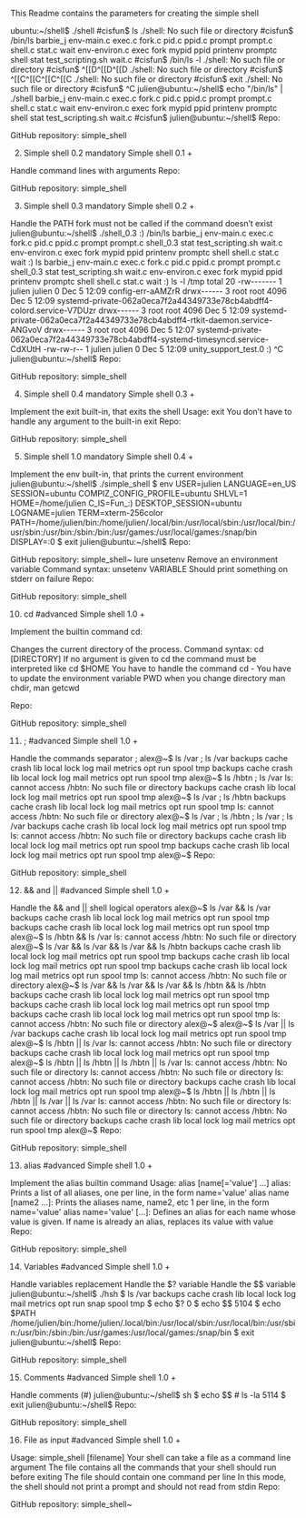 This Readme contains the parameters for creating the simple shell

ubuntu:~/shell$ ./shell
#cisfun$ ls
./shell: No such file or directory
#cisfun$ /bin/ls
barbie_j       env-main.c  exec.c  fork.c  pid.c  ppid.c    prompt   prompt.c  shell.c  stat.c         wait
env-environ.c  exec    fork    mypid   ppid   printenv  promptc  shell     stat test_scripting.sh  wait.c
#cisfun$ /bin/ls -l
./shell: No such file or directory
#cisfun$ ^[[D^[[D^[[D
./shell: No such file or directory
#cisfun$ ^[[C^[[C^[[C^[[C
./shell: No such file or directory
#cisfun$ exit
./shell: No such file or directory
#cisfun$ ^C
julien@ubuntu:~/shell$ echo "/bin/ls" | ./shell
barbie_j       env-main.c  exec.c  fork.c  pid.c  ppid.c    prompt   prompt.c  shell.c  stat.c         wait
env-environ.c  exec    fork    mypid   ppid   printenv  promptc  shell     stat test_scripting.sh  wait.c
#cisfun$ julien@ubuntu:~/shell$
Repo:

GitHub repository: simple_shell

2. Simple shell 0.2
mandatory
Simple shell 0.1 +

Handle command lines with arguments
Repo:

GitHub repository: simple_shell

3. Simple shell 0.3
mandatory
Simple shell 0.2 +

Handle the PATH
fork must not be called if the command doesn’t exist
julien@ubuntu:~/shell$ ./shell_0.3
:) /bin/ls
barbie_j       env-main.c  exec.c  fork.c  pid.c  ppid.c    prompt   prompt.c  shell_0.3  stat    test_scripting.sh  wait.c
env-environ.c  exec    fork    mypid   ppid   printenv  promptc  shell     shell.c    stat.c  wait
:) ls
barbie_j       env-main.c  exec.c  fork.c  pid.c  ppid.c    prompt   prompt.c  shell_0.3  stat    test_scripting.sh  wait.c
env-environ.c  exec    fork    mypid   ppid   printenv  promptc  shell     shell.c    stat.c  wait
:) ls -l /tmp
total 20
-rw------- 1 julien julien    0 Dec  5 12:09 config-err-aAMZrR
drwx------ 3 root   root   4096
Dec  5 12:09 systemd-private-062a0eca7f2a44349733e78cb4abdff4-colord.service-V7DUzr
drwx------ 3 root   root   4096 Dec  5 12:09 systemd-private-062a0eca7f2a44349733e78cb4abdff4-rtkit-daemon.service-ANGvoV
drwx------ 3 root   root   4096 Dec  5 12:07 systemd-private-062a0eca7f2a44349733e78cb4abdff4-systemd-timesyncd.service-CdXUtH
-rw-rw-r-- 1 julien julien    0 Dec  5 12:09 unity_support_test.0
:) ^C
julien@ubuntu:~/shell$
Repo:

GitHub repository: simple_shell

4. Simple shell 0.4
mandatory
Simple shell 0.3 +

Implement the exit built-in, that exits the shell
Usage: exit
You don’t have to handle any argument to the built-in exit
Repo:

GitHub repository: simple_shell

5. Simple shell 1.0
mandatory
Simple shell 0.4 +

Implement the env built-in, that prints the current environment
julien@ubuntu:~/shell$ ./simple_shell
$ env
USER=julien
LANGUAGE=en_US
SESSION=ubuntu
COMPIZ_CONFIG_PROFILE=ubuntu
SHLVL=1
HOME=/home/julien
C_IS=Fun_:)
DESKTOP_SESSION=ubuntu
LOGNAME=julien
TERM=xterm-256color
PATH=/home/julien/bin:/home/julien/.local/bin:/usr/local/sbin:/usr/local/bin:/usr/sbin:/usr/bin:/sbin:/bin:/usr/games:/usr/local/games:/snap/bin
DISPLAY=:0
$ exit
julien@ubuntu:~/shell$
Repo:

GitHub repository: simple_shell~
lure
unsetenv
Remove an environment variable
Command syntax: unsetenv VARIABLE
Should print something on stderr on failure
Repo:

GitHub repository: simple_shell

10. cd
#advanced
Simple shell 1.0 +

Implement the builtin command cd:

Changes the current directory of the process.
Command syntax: cd [DIRECTORY]
If no argument is given to cd the command must be interpreted like cd $HOME
You have to handle the command cd -
You have to update the environment variable PWD when you change directory
man chdir, man getcwd

Repo:

GitHub repository: simple_shell

11. ;
#advanced
Simple shell 1.0 +

Handle the commands separator ;
alex@~$ ls /var ; ls /var
backups  cache  crash  lib  local  lock  log  mail  metrics  opt  run  spool  tmp
backups  cache  crash  lib  local  lock  log  mail  metrics  opt  run  spool  tmp
alex@~$ ls /hbtn ; ls /var
ls: cannot access /hbtn: No such file or directory
backups  cache  crash  lib  local  lock  log  mail  metrics  opt  run  spool  tmp
alex@~$ ls /var ; ls /hbtn
backups  cache  crash  lib  local  lock  log  mail  metrics  opt  run  spool  tmp
ls: cannot access /hbtn: No such file or directory
alex@~$ ls /var ; ls /hbtn ; ls /var ; ls /var
backups  cache  crash  lib  local  lock  log  mail  metrics  opt  run  spool  tmp
ls: cannot access /hbtn: No such file or directory
backups  cache  crash  lib  local  lock  log  mail  metrics  opt  run  spool  tmp
backups  cache  crash  lib  local  lock  log  mail  metrics  opt  run  spool  tmp
alex@~$
Repo:

GitHub repository: simple_shell

12. && and ||
#advanced
Simple shell 1.0 +

Handle the && and || shell logical operators
alex@~$ ls /var && ls /var
backups  cache  crash  lib  local  lock  log  mail  metrics  opt  run  spool  tmp
backups  cache  crash  lib  local  lock  log  mail  metrics  opt  run  spool  tmp
alex@~$ ls /hbtn && ls /var
ls: cannot access /hbtn: No such file or directory
alex@~$ ls /var && ls /var && ls /var && ls /hbtn
backups  cache  crash  lib  local  lock  log  mail  metrics  opt  run  spool  tmp
backups  cache  crash  lib  local  lock  log  mail  metrics  opt  run  spool  tmp
backups  cache  crash  lib  local  lock  log  mail  metrics  opt  run  spool  tmp
ls: cannot access /hbtn: No such file or directory
alex@~$ ls /var && ls /var && ls /var && ls /hbtn && ls /hbtn
backups  cache  crash  lib  local  lock  log  mail  metrics  opt  run  spool  tmp
backups  cache  crash  lib  local  lock  log  mail  metrics  opt  run  spool  tmp
backups  cache  crash  lib  local  lock  log  mail  metrics  opt  run  spool  tmp
ls: cannot access /hbtn: No such file or directory
alex@~$
alex@~$ ls /var || ls /var
backups  cache  crash  lib  local  lock  log  mail  metrics  opt  run  spool  tmp
alex@~$ ls /hbtn || ls /var
ls: cannot access /hbtn: No such file or directory
backups  cache  crash  lib  local  lock  log  mail  metrics  opt  run  spool  tmp
alex@~$ ls /hbtn || ls /hbtn || ls /hbtn || ls /var
ls: cannot access /hbtn: No such file or directory
ls: cannot access /hbtn: No such file or directory
ls: cannot access /hbtn: No such file or directory
backups  cache  crash  lib  local  lock  log  mail  metrics  opt  run  spool  tmp
alex@~$ ls /hbtn || ls /hbtn || ls /hbtn || ls /var || ls /var
ls: cannot access /hbtn: No such file or directory
ls: cannot access /hbtn: No such file or directory
ls: cannot access /hbtn: No such file or directory
backups  cache  crash  lib  local  lock  log  mail  metrics  opt  run  spool  tmp
alex@~$
Repo:

GitHub repository: simple_shell

13. alias
#advanced
Simple shell 1.0 +

Implement the alias builtin command
Usage: alias [name[='value'] ...]
alias: Prints a list of all aliases, one per line, in the form name='value'
alias name [name2 ...]: Prints the aliases name, name2, etc 1 per line, in the form name='value'
alias name='value' [...]: Defines an alias for each name whose value is given. If name is already an alias, replaces its value with value
Repo:

GitHub repository: simple_shell

14. Variables
#advanced
Simple shell 1.0 +

Handle variables replacement
Handle the $? variable
Handle the $$ variable
julien@ubuntu:~/shell$ ./hsh
$ ls /var
backups  cache  crash  lib  local  lock  log  mail  metrics  opt  run  snap  spool  tmp
$ echo $?
0
$ echo $$
5104
$ echo $PATH
/home/julien/bin:/home/julien/.local/bin:/usr/local/sbin:/usr/local/bin:/usr/sbin:/usr/bin:/sbin:/bin:/usr/games:/usr/local/games:/snap/bin
$ exit
julien@ubuntu:~/shell$
Repo:

GitHub repository: simple_shell

15. Comments
#advanced
Simple shell 1.0 +

Handle comments (#)
julien@ubuntu:~/shell$ sh
$ echo $$ # ls -la
5114
$ exit
julien@ubuntu:~/shell$
Repo:

GitHub repository: simple_shell

16. File as input
#advanced
Simple shell 1.0 +

Usage: simple_shell [filename]
Your shell can take a file as a command line argument
The file contains all the commands that your shell should run before exiting
The file should contain one command per line
In this mode, the shell should not print a prompt and should not read from stdin
Repo:

GitHub repository: simple_shell~